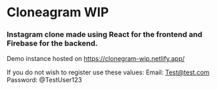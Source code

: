 # Cloneagram WIP

### Instagram clone made using React for the frontend and Firebase for the backend.

Demo instance hosted on https://clonegram-wip.netlify.app/

If you do not wish to register use these values: 
Email: Test@test.com
Password: @TestUser123
